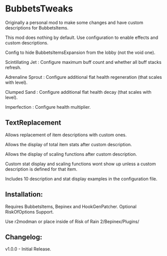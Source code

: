 # BubbetsTweaks

Originally a personal mod to make some changes and have custom descriptions for BubbetsItems.

This mod does nothing by default. Use configuration to enable effects and custom descriptions.

Config to hide BubbetsItemsExpansion from the lobby (not the void one).

Scintillating Jet : Configure maximum buff count and whether all buff stacks refresh.

Adrenaline Sprout : Configure additional flat health regeneration (that scales with level).

Clumped Sand : Configure additional flat health decay (that scales with level).

Imperfection : Configure health multiplier.

## TextReplacement

Allows replacement of item descriptions with custom ones.

Allows the display of total item stats after custom description.

Allows the display of scaling functions after custom description.

Custom stat display and scaling functions wont show up unless a custom description is defined for that item.

Includes 10 description and stat display examples in the configuration file.

## Installation:

Requires BubbetsItems, Bepinex and HookGenPatcher. Optional RiskOfOptions Support.

Use r2modman or place inside of Risk of Rain 2/Bepinex/Plugins/

## Changelog:

v1.0.0 - Initial Release.